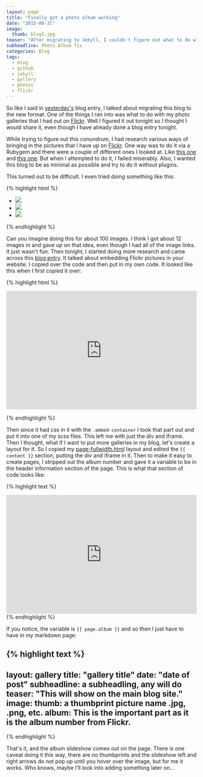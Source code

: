 ```yaml
---
layout: page
title: "Finally got a photo album working"
date: "2015-08-31"
image:
  thumb: blog1.jpg
teaser: "After migrating to Jekyll, I couldn't figure out what to do with my photo albums, until tonight..."
subheadline: Photo Album fix
categories: Blog
tags:
  - blog
  - github
  - jekyll
  - gallery
  - photos
  - flickr
---
```

So like I said in [yesterday's](/blog/2015/08/30/migrating-to-new-format/) blog entry, I talked about migrating this blog to the new format. One of the things I ran into was what to do with my photo galleries that I had out on [Flickr](http://Flickr.com). Well I figured it out tonight so I thought I would share it, even though I have already done a blog entry tonight.

While trying to figure out this conundrum, I had research various ways of bringing in the pictures that I have up on [Flickr](http://flickr.com). One way was to do it via a Rubygem and there were a couple of different ones I looked at. Like [this one](https://github.com/hanklords/flickraw) and [this one](http://www.marran.com/tech/integrating-flickr-and-jekyll). But when I attempted to do it, I failed miserably. Also, I wanted this blog to be as minimal as possible and try to do it without plugins.

This turned out to be difficult. I even tried doing something like this:

{% highlight html %}
<ul>
  <li><img src="http://flickrpicture.com"></img>
  <li><img src="http://secondflickrpicture.com"></img>
  <li><img src="http://thirdflickrpicture.com"></img>
</ul>
{% endhighlight %}

Can you imagine doing this for about 100 images. I think I got about 12 images in and gave up on that idea, even though I had all of the image links. It just wasn't fun. Then tonight, I started doing more research and came across this [blog entry](http://www.blogs.jbs.cam.ac.uk/digitalstrategy/2014/04/30/embedding-sets-of-flickr-pictures-on-our-website/). It talked about embedding Flickr pictures in your website. I copied over the code and then put in my own code. It looked like this when I first copied it over:

{% highlight html %}
<style>.embed-container { position: relative; padding-bottom: 56.25%; padding-top: 30px; height: 0; overflow: hidden; max-width: 100%; height: auto; } .embed-container iframe, .embed-container object, .embed-container embed { position: absolute; top: 0; left: 0; width: 100%; height: 100%; }</style><div class='embed-container'><iframe src='https://www.flickr.com/photos/judgebusinessschool/sets/72157644210270121/player/' frameborder='0' allowfullscreen webkitallowfullscreen mozallowfullscreen oallowfullscreen msallowfullscreen></iframe></div>
{% endhighlight %}

Then since it had css in it with the ```.embed-container``` I took that part out and put it into one of my scss files. This left me with just the div and iframe. Then I thought, what if I want to put more galleries in my blog, let's create a layout for it. So I copied my [page-fullwidth.html](/_layouts/page-fullwidth.html) layout and edited the ```{{ content }}``` section, putting the div and iframe in it. Then to make it easy to create pages, I stripped out the album number and gave it a variable to be in the header information section of the page. This is what that section of code looks like:

{% highlight text %}
<span itemprop="articleSection">
     <div class='embed-container'>
       <iframe src='https://www.flickr.com/photos/132359970@N02/sets/{{ page.album }}/player/' frameborder='0' allowfullscreen webkitallowfullscreen mozallowfullscreen oallowfullscreen msallowfullscreen></iframe>
     </div>
</span>
{% endhighlight %}

If you notice, the variable is ```{{ page.album }}``` and so then I just have to have in my markdown page:

{% highlight text %}
---
layout: gallery
title: "gallery title"
date: "date of post"
subheadline: a subheadling, any will do
teaser: "This will show on the main blog site."
image:
  thumb: a thumbprint picture name .jpg, .png, etc.
album: This is the important part as it is the album number from Flickr.
---
{% endhighlight %}

That's it, and the album slideshow comes out on the page. There is one caveat doing it this way, there are no thumbprints and the slideshow left and right arrows do not pop up until you hover over the image, but for me it works. Who knows, maybe I'll look into adding something later on...

